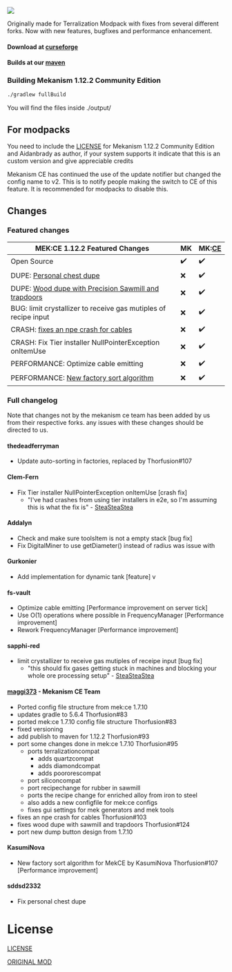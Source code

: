 ![](https://files.thorfusion.com/mekanism/MEKBANNERWHITE1122.png)

Originally made for Terralization Modpack with fixes from several different forks. Now with new features, bugfixes and performance enhancement.

#### Download at [curseforge](https://www.curseforge.com/minecraft/mc-mods/mekanism-ce)

#### Builds at our [maven](https://maven.thorfusion.com/ui/repos/tree/General/thorfusion/mekanism/Mekanism-1.12.2-Community-Edition)

### Building Mekanism 1.12.2 Community Edition

```bash
./gradlew fullBuild
```
You will find the files inside ./output/



## For modpacks
You need to include the [LICENSE](https://raw.githubusercontent.com/Thorfusion/Mekanism-1.7.10-Community-Edition/1.12.2/LICENSE.md) for Mekanism 1.12.2 Community Edition and Aidanbrady as author, if your system supports it indicate that this is an custom version and give appreciable credits

Mekanism CE has continued the use of the update notifier but changed the config name to v2. This is to notify people making the switch to CE of this feature. It is recommended for modpacks to disable this.

## Changes

### Featured changes

| MEK:CE 1.12.2 Featured Changes                                                                                              | MK                 | MK:[CE](https://www.curseforge.com/minecraft/mc-mods/mekanism-ce) |
|-----------------------------------------------------------------------------------------------------------------------------|--------------------|-------------------------------------------------------------------|
| Open Source                                                                                                                 | :heavy_check_mark: | :heavy_check_mark:                                                |
| DUPE: [Personal chest dupe](https://github.com/Thorfusion/Mekanism-Community-Edition/issues/130)                            | :x:                | :heavy_check_mark:                                                |
| DUPE: [Wood dupe with Precision Sawmill and trapdoors](https://github.com/Thorfusion/Mekanism-Community-Edition/issues/124) | :x:                | :heavy_check_mark:                                                |
| BUG: limit crystallizer to receive gas mutiples of recipe input                                                             | :x:                | :heavy_check_mark:                                                |
| CRASH: [fixes an npe crash for cables](https://github.com/Thorfusion/Mekanism-Community-Edition/issues/103)                 | :x:                | :heavy_check_mark:                                                |
| CRASH: Fix Tier installer NullPointerException onItemUse                                                                    | :x:                | :heavy_check_mark:                                                |
| PERFORMANCE: Optimize cable emitting                                                                                        | :x:                | :heavy_check_mark:                                                |
| PERFORMANCE: [New factory sort algorithm](https://github.com/Thorfusion/Mekanism-Community-Edition/issues/107)              | :x:                | :heavy_check_mark:                                                |

### Full changelog

Note that changes not by the mekanism ce team has been added by us from their respective forks. any issues with these changes should be directed to us.

#### thedeadferryman
+ Update auto-sorting in factories, replaced by Thorfusion#107

#### Clem-Fern
+ Fix Tier installer NullPointerException onItemUse [crash fix]
  + "I've had crashes from using tier installers in e2e, so I'm assuming this is what the fix is" - [SteaSteaStea](https://github.com/Krutoy242/Enigmatica2Expert-Extended/issues/176#issuecomment-1452396981)

#### Addalyn
+ Check and make sure toolsItem is not a empty stack [bug fix]
+ Fix DigitalMiner to use getDiameter() instead of radius was issue with

#### Gurkonier
+ Add implementation for dynamic tank [feature]
v
#### fs-vault
+ Optimize cable emitting [Performance improvement on server tick]
+ Use O(1) operations where possible in FrequencyManager [Performance improvement]
+ Rework FrequencyManager [Performance improvement]

#### sapphi-red
+ limit crystallizer to receive gas mutiples of receipe input [bug fix]
  + "this should fix gases getting stuck in machines and blocking your whole ore processing setup" - [SteaSteaStea](https://github.com/Krutoy242/Enigmatica2Expert-Extended/issues/176#issuecomment-1452396981)

#### [maggi373](https://github.com/maggi373) - Mekanism CE Team
+ Ported config file structure from mek:ce 1.7.10
+ updates gradle to 5.6.4 Thorfusion#83
+ ported mek:ce 1.7.10 config file structure Thorfusion#83
+ fixed versioning
+ add publish to maven for 1.12.2 Thorfusion#93
+ port some changes done in mek:ce 1.7.10 Thorfusion#95
  + ports terralizationcompat
    + adds quartzcompat
    + adds diamondcompat
    + adds poororescompat
  + port siliconcompat
  + port recipechange for rubber in sawmill
  + ports the recipe change for enriched alloy from iron to steel
  + also adds a new configfile for mek:ce configs
  + fixes gui settings for mek generators and mek tools
+ fixes an npe crash for cables Thorfusion#103
+ fixes wood dupe with sawmill and trapdoors Thorfusion#124
+ port new dump button design from 1.7.10

#### KasumiNova
+ New factory sort algorithm for MekCE by KasumiNova Thorfusion#107 [Performance improvement]

#### sddsd2332
+ Fix personal chest dupe

# License

[LICENSE](https://raw.githubusercontent.com/Thorfusion/Mekanism-1.7.10-Community-Edition/1.12.2/LICENSE.md)

[ORIGINAL MOD](https://github.com/mekanism/Mekanism)
